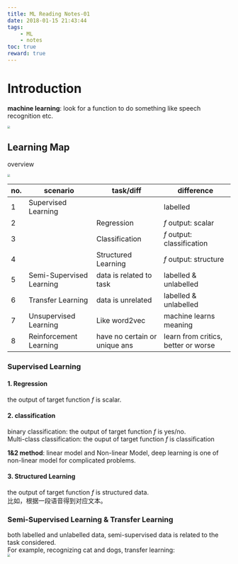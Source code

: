 ```yaml
---
title: ML Reading Notes-01
date: 2018-01-15 21:43:44
tags:
    - ML
    - notes
toc: true
reward: true
---
```

# Introduction

**machine learning**: look for a function to do something like speech recognition etc.

<!--more-->

<img src="/ML-ReadingNotes/1-1.png" style="zoom:40%" />

## Learning Map

overview

<img src="/ML-ReadingNotes/1-2.png" style="zoom:40%">

| no.  | scenario                 | task/diff                     | difference                          |
| ---- | ------------------------ | ----------------------------- | ----------------------------------- |
| 1    | Supervised Learning      |                               | labelled                            |
| 2    |                          | Regression                    | $f$ output: scalar                  |
| 3    |                          | Classification                | $f$ output: classification          |
| 4    |                          | Structured Learning           | $f$ output: structure               |
| 5    | Semi-Supervised Learning | data is related to task       | labelled & unlabelled               |
| 6    | Transfer Learning        | data is unrelated             | labelled & unlabelled               |
| 7    | Unsupervised Learning    | Like word2vec                 | machine learns meaning              |
| 8    | Reinforcement Learning   | have no certain or unique ans | learn from critics, better or worse |

### Supervised Learning

#### 1. Regression

the output of target function $f$ is scalar.

#### 2. classification

binary classification: the output of target function $f$ is yes/no.   
Multi-class classification: the ouput of target function $f$ is classification

**1&2 method**: linear model and Non-linear Model, deep learning is one of non-linear model for complicated problems.

#### 3. Structured Learning

the output of target function $f$ is structured data.  
比如，根据一段语音得到对应文本。

### Semi-Supervised Learning & Transfer Learning 

both labelled and unlabelled data, semi-supervised data is related to the task considered.   
For example, recognizing cat and dogs, transfer learning:  
<img src="/ML-ReadingNotes/1-3.png" style="zoom:40%">


